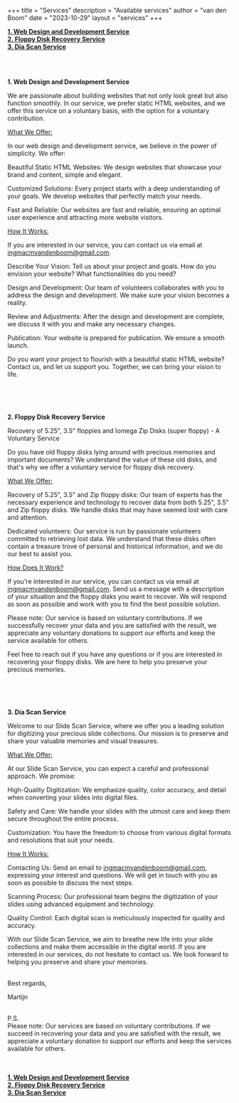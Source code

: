 +++
title = "Services"
description = "Available services"
author = "van den Boom"
date = "2023-10-29"
layout = "services"
+++

<b><a rel="noopener" href="#web_design_and_development_service">1. Web Design and Development Service</a></b></br>
<b><a rel="noopener" href="#floppy_disk_recovery_service">2. Floppy Disk Recovery Service</a></b></br>
<b><a rel="noopener" href="#dia_scan_service">3. Dia Scan Service</a></b>

<a id="web_design_and_development_service"></a>
</br>
</br>

<b>1. Web Design and Development Service</b>

We are passionate about building websites that not only look great but also function smoothly. In our service, we prefer static HTML websites, and we offer this service on a voluntary basis, with the option for a voluntary contribution.

<u>What We Offer:</u>

In our web design and development service, we believe in the power of simplicity. We offer:

Beautiful Static HTML Websites: We design websites that showcase your brand and content, simple and elegant.

Customized Solutions: Every project starts with a deep understanding of your goals. We develop websites that perfectly match your needs.

Fast and Reliable: Our websites are fast and reliable, ensuring an optimal user experience and attracting more website visitors.

<u>How It Works:</u>

If you are interested in our service, you can contact us via email at ingmacmvandenboom@gmail.com.

Describe Your Vision: Tell us about your project and goals. How do you envision your website? What functionalities do you need?

Design and Development: Our team of volunteers collaborates with you to address the design and development. We make sure your vision becomes a reality.

Review and Adjustments: After the design and development are complete, we discuss it with you and make any necessary changes.

Publication: Your website is prepared for publication. We ensure a smooth launch.

Do you want your project to flourish with a beautiful static HTML website? Contact us, and let us support you. Together, we can bring your vision to life.</br>
</br>

<a id="floppy_disk_recovery_service"></a>
</br>
</br>

<b>2. Floppy Disk Recovery Service</b>

Recovery of 5.25", 3.5" floppies and Iomega Zip Disks (super floppy) - A Voluntary Service

Do you have old floppy disks lying around with precious memories and important documents? We understand the value of these old disks, and that's why we offer a voluntary service for floppy disk recovery.

<u>What We Offer:</u>

Recovery of 5.25", 3.5" and Zip floppy disks: Our team of experts has the necessary experience and technology to recover data from both 5.25", 3.5" and Zip floppy disks. We handle disks that may have seemed lost with care and attention.

Dedicated volunteers: Our service is run by passionate volunteers committed to retrieving lost data. We understand that these disks often contain a treasure trove of personal and historical information, and we do our best to assist you.

<u>How Does It Work?</u>

If you're interested in our service, you can contact us via email at ingmacmvandenboom@gmail.com. Send us a message with a description of your situation and the floppy disks you want to recover. We will respond as soon as possible and work with you to find the best possible solution.

Please note: Our service is based on voluntary contributions. If we successfully recover your data and you are satisfied with the result, we appreciate any voluntary donations to support our efforts and keep the service available for others.

Feel free to reach out if you have any questions or if you are interested in recovering your floppy disks. We are here to help you preserve your precious memories.</br>
</br>

<a id="dia_scan_service"></a>
</br>
</br>

<b>3. Dia Scan Service</b>

Welcome to our Slide Scan Service, where we offer you a leading solution for digitizing your precious slide collections. Our mission is to preserve and share your valuable memories and visual treasures.

<u>What We Offer:</u>

At our Slide Scan Service, you can expect a careful and professional approach. We promise:

High-Quality Digitization: We emphasize quality, color accuracy, and detail when converting your slides into digital files.

Safety and Care: We handle your slides with the utmost care and keep them secure throughout the entire process.

Customization: You have the freedom to choose from various digital formats and resolutions that suit your needs.

<u>How It Works:</u>

Contacting Us: Send an email to ingmacmvandenboom@gmail.com, expressing your interest and questions. We will get in touch with you as soon as possible to discuss the next steps.

Scanning Process: Our professional team begins the digitization of your slides using advanced equipment and technology.

Quality Control: Each digital scan is meticulously inspected for quality and accuracy.

With our Slide Scan Service, we aim to breathe new life into your slide collections and make them accessible in the digital world. If you are interested in our services, do not hesitate to contact us. We look forward to helping you preserve and share your memories.</br>
</br>

Best regards,

Martijn</br>
</br>

P.S.</br>
Please note: Our services are based on voluntary contributions. If we succeed in recovering your data and you are satisfied with the result, we appreciate a voluntary donation to support our efforts and keep the services available for others.</br>
</br>
</br>

<b><a rel="noopener" href="#web_design_and_development_service">1. Web Design and Development Service</a></b></br>
<b><a rel="noopener" href="#floppy_disk_recovery_service">2. Floppy Disk Recovery Service</a></b></br>
<b><a rel="noopener" href="#dia_scan_service">3. Dia Scan Service</a></b></br>
</br>
</br>